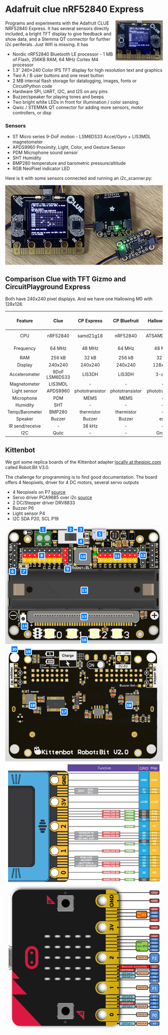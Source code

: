 # Adafruit clue nRF52840 Express

<img src="docs/clue_i2c.jpg" width="30%" align="right">

Programs and experiments with the Adafruit CLUE NRF52840 Express. It has several sensors directly included, a bright TFT display to give feedback and show data, and a Stemma QT connector for further i2c periferals. Just Wifi is missing. It has

- Nordic nRF52840 Bluetooth LE processor - 1 MB of Flash, 256KB RAM, 64 MHz Cortex M4 processor
- 1.3″ 240×240 Color IPS TFT display for high resolution text and graphics
- Two A / B user buttons and one reset button
- 2 MB internal flash storage for datalogging, images, fonts or CircuitPython code
- Hardware SPI, UART, I2C, and I2S on any pins
- Buzzer/speaker for playing tones and beeps
- Two bright white LEDs in front for illumination / color sensing.
- Qwiic / STEMMA QT connector for adding more sensors, motor controllers, or disp

### Sensors

- ST Micro series 9-DoF motion - LSM6DS33 Accel/Gyro + LIS3MDL magnetometer
- APDS9960 Proximity, Light, Color, and Gesture Sensor
- PDM Microphone sound sensor
- SHT Humidity
- BMP280 temperature and barometric pressure/altitude
- RGB NeoPixel indicator LED

Here is it with some sensors connected and running an i2c_scanner.py:

![Clue with i2c periferals](docs/clue_i2c_2.jpg)

## Comparison Clue with TFT Gizmo and CircuitPlayground Express

Both have 240x240 pixel displays. And we have one Hallowing M0 with 128x128.

|     Feature     |      Clue     |    CP Express   |   CP Bluefruit  |   Hallowing M0  | T-Display S2 |   rp2040   |
|:---------------:|:-------------:|:---------------:|:---------------:|:---------------:|:------------:|:----------:|
| CPU             |      nRF52840 |       samd21g18 |        nRF52840 |     ATSAMD21G18 |     ESP32-S2 | Cortex M0+ |
| Frequency       |        64 MHz |          48 MHz |          64 MHz |          48 MHz |      240 MHz |    133 MHz |
| RAM             |        256 kB |           32 kB |          256 kB |           32 kB |      8195 kB |     264 kB |
| Display         |       240x240 |         240x240 |         240x240 |         128x128 |      240x135 |     128x64 |
| Accelerometer   | 9DoF LSM6DS33 |          LIS3DH |          LIS3DH |          3-axis |            - |          - |
| Magnetometer    |       LIS3MDL |               - |               - |               - |            - |          - |
| Light sensor    |      APDS9960 | phototransistor | phototransistor | phototransistor |            - |          - |
| Microphone      |           PDM |            MEMS |            MEMS |               - |            - |          - |
| Humidity        |           SHT |               - |               - |               - |            - |          - |
| Temp/Barometer  |        BMP280 |      thermistor |      thermistor |               - |     internal |   internal |
| Speaker         |        Buzzer |          Buzzer |          Buzzer |             ext |            - |          - |
| IR send/receive |             - |          38 kHz |               - |               - |            - |          - |
| I2C             |         Quiic |               - |               - |           Grove |            - |          - |

## Kittenbot

We got some replica boards of the Kittenbot adapter [locally at thegioic.com ](https://www.thegioiic.com/robotbit-module-cho-microbit) called Robot:Bit V3.0.

The challenge for programming is to find good documentation. The board offers 4 Neopixels, driver for 4 DC motors, several servo outputs

- 4 Neopixels on P7 [source](https://www.kittenbot.cc/blogs/learn/future-board-micropython-programming-06-neopixel)
- Servo driver PCA9685 over i2c [source](https://www.kittenbot.cc/products/robotbit-robotics-expansion-board-for-micro-bit)
- 2 DC/Stepper driver DRV8833
- Buzzer P6
- Light sensor P4
- I2C SDA P20, SCL P19

![board above](docs/robotbit_top.png)
![board bottom](docs/robotbit_bottom.png)
![pinout kittenbot](docs/kittenbot.png)
![pinout micro:bit](docs/microbit.png)

